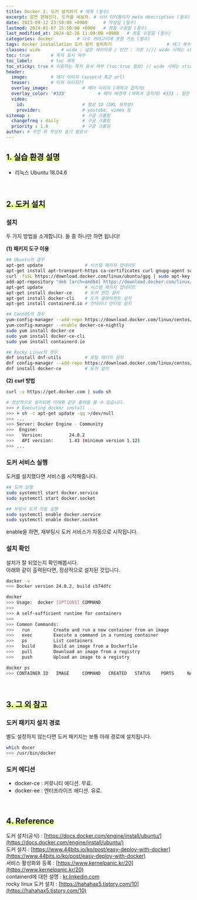 ```yaml
---
title: Docker 2. 도커 설치하기 # 제목 (필수)
excerpt: 알면 편해진다. 도커를 써보자. # 서브 타이틀이자 meta description (필수)
date: 2023-09-12 23:50:00 +0900      # 작성일 (필수)
lastmod: 2024-01-07 15:50:00 +0900   # 최종 수정일 (필수)
last_modified_at: 2024-02-26 11:00:00 +0900   # 최종 수정일 (필수)
categories: docker         # 다수 카테고리에 포함 가능 (필수)
tags: docker installation 도커 설치 설치하기                     # 태그 복수개 가능 (필수)
classes: wide        # wide : 넓은 레이아웃 / 빈칸 : 기본 //// wide 시에는 sticky toc 불가
toc: true        # 목차 표시 여부
toc_label:       # toc 제목
toc_sticky: true # 이동하는 목차 표시 여부 (toc:true 필요) // wide 시에는 sticky toc 불가
header: 
  image:         # 헤더 이미지 (asset내 혹은 url)
  teaser:        # 티저 이미지??
  overlay_image:             # 헤더 이미지 (제목과 겹치게)
  overlay_color: '#333'            # 헤더 배경색 (제목과 겹치게) #333 : 짙은 회색 (필수)
  video:
    id:                      # 영상 ID (URL 뒷부분)
    provider:                # youtube, vimeo 등
sitemap :                    # 구글 크롤링
  changefreq : daily         # 구글 크롤링
  priority : 1.0             # 구글 크롤링
author: # 주인 외 작성자 표기 필요시
---
```

<!--postNo: 20230912_001-->

## <span style='background:linear-gradient(to top, #e8ff94 50%, transparent 50%)'> 1️. 실습 환경 설명</span>

- 리눅스 Ubuntu 18.04.6

<br>

## <span style='background:linear-gradient(to top, #e8ff94 50%, transparent 50%)'> 2️. 도커 설치  </span>

### 설치

두 가지 방법을 소개합니다. 둘 중 하나만 하면 됩니다!  

**(1) 패키지 도구 이용**

```bash
## Ubuntu의 경우
apt-get update                # 시스템 패키지 업데이트
apt-get install apt-transport-https ca-certificates curl gnupg-agent software-properties-common
curl -fsSL https://download.docker.com/linux/ubuntu/gpg | sudo apt-key add - # gpg 키 추가
add-apt-repository "deb [arch=amd64] https://download.docker.com/linux/ubuntu $(lsb_release -cs) stable" # 저장소 추가. 아키텍처가 arm64일 경우 [arch=arm64]로 변경
apt-get update                # 시스템 패키지 업데이트
apt-get install docker-ce     # 도커 엔진 설치
apt-get install docker-cli    # 도커 클라이언트 설치
apt-get install containerd.io # 컨테이너 런타임 설치

## CentOS의 경우
yum-config-manager --add-repo https://download.docker.com/linux/centos/docker-ce.repo
yum-config-manager --enable docker-ce-nightly
sudo yum install docker-ce
sudo yum install docker-ce-cli
sudo yum install containerd.io

## Rocky Linux의 경우
dnf install dnf-utils         # 유틸 패키지 설치
dnf config-manager --add-repo https://download.docker.com/linux/centos/docker-ce.repo                # 패키지 저장소 추가
dnf install docker-ce         # 도커 설치
```

**(2) curl 방법**

```bash
curl -s https://get.docker.com | sudo sh

# 정상적으로 설치되면 아래와 같은 출력을 볼 수 있습니다.
>>> # Executing docker install ...
>>> + sh -c apt-get update -qq >/dev/null
>>> ...
>>> Server: Docker Engine - Community
>>>  Engine:
>>>   Version:          24.0.2
>>>   API version:      1.43 (minimum version 1.12)
>>> ...
```

### 도커 서비스 실행

도커를 설치했다면 서비스를 시작해줍니다.  

```bash
## 도커 실행
sudo systemctl start docker.service
sudo systemctl start docker.socket

## 부팅시 도커 자동 실행
sudo systemctl enable docker.service
sudo systemctl enable docker.socket
```

enable을 하면, 재부팅시 도커 서비스가 자동으로 시작됩니다.  

### 설치 확인

설치가 잘 되었는지 확인해봅시다.  
아래와 같이 출력된다면, 정상적으로 설치된 것입니다.  

```bash
docker -v
>>> Docker version 24.0.2, build cb74dfc

docker
>>> Usage:  docker [OPTIONS] COMMAND
>>> 
>>> A self-sufficient runtime for containers
>>> 
>>> Common Commands:
>>>   run         Create and run a new container from an image
>>>   exec        Execute a command in a running container
>>>   ps          List containers
>>>   build       Build an image from a Dockerfile
>>>   pull        Download an image from a registry
>>>   push        Upload an image to a registry

docker ps
>>> CONTAINER ID   IMAGE     COMMAND   CREATED   STATUS    PORTS     NAMES
```

<br>

## <span style='background:linear-gradient(to top, #e8ff94 50%, transparent 50%)'> 3️. 그 외 참고  </span>

### 도커 패키지 설치 경로

별도 설정하지 않는다면 도커 패키지는 보통 아래 경로에 설치됩니다.  

```bash
which docer
>>> /usr/bin/docker
```

### 도커 에디션

- docker-ce : 커뮤니티 에디션. 무료.  
- docker-ee : 엔터프라이즈 에디션. 유료.  

<br>

## <span style='background:linear-gradient(to top, #e8ff94 50%, transparent 50%)'> 4️. Reference  </span>

도커 설치(공식) : [https://docs.docker.com/engine/install/ubuntu/](https://docs.docker.com/engine/install/ubuntu/)  
도커 설치 : [https://www.44bits.io/ko/post/easy-deploy-with-docker](https://www.44bits.io/ko/post/easy-deploy-with-docker)  
서비스 활성화와 등록 : [https://www.kernelpanic.kr/20](https://www.kernelpanic.kr/20)  
containerd에 대한 설명 : [kr.linkedin.com](https://kr.linkedin.com/pulse/containerd는-무엇이고-왜-중요할까-sean-lee)  
rocky linux 도커 설치 : [https://hahahax5.tistory.com/10](https://hahahax5.tistory.com/10)  